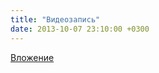 ```yaml
---
title: "Видеозапись"
date: 2013-10-07 23:10:00 +0300
---
```



[Вложение](https://vk.com/video41076938_163078150)
